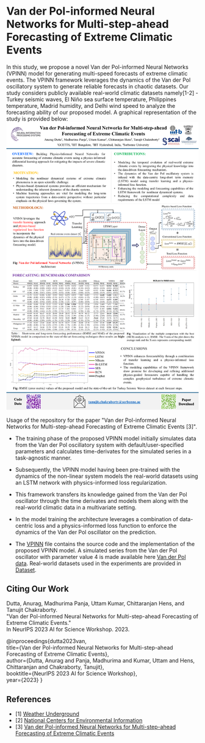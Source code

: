 # Van der Pol-informed Neural Networks for Multi-step-ahead Forecasting of Extreme Climatic Events

In this study, we propose a novel Van der Pol-informed Neural Networks (VPINN) model for generating multi-speed forecasts of extreme climatic events. The VPINN framework leverages the dynamics of the Van der Pol oscillatory system to generate reliable forecasts in chaotic datasets. Our study considers publicly available real-world climatic datasets namely[1-2] -  Turkey seismic waves, El Niño sea surface temperature, Philippines temperature, Madrid humidity, and Delhi wind speed to analyze the forecasting ability of our proposed model. A graphical representation of the study is provided below:
![Poster](https://github.com/mad-stat/VPINN/blob/main/Codes/New_Poster.png)

Usage of the repository for the paper "Van der Pol-informed Neural Networks for Multi-step-ahead Forecasting of Extreme Climatic Events [3]".

* The training phase of the proposed VPINN model initially simulates data from the Van der Pol oscillatory system with default/user-specified parameters and calculates time-derivates for the simulated series in a task-agnostic manner. 
  
* Subsequently, the VPINN model having been pre-trained with the dynamics of the non-linear system models the real-world datasets using an LSTM network with physics-informed loss regularization.
  
* This framework transfers its knowledge gained from the Van der Pol oscillator through the time derivates and models them along with the real-world climatic data in a multivariate setting.

* In the model training the architecture leverages a combination of data-centric loss and a physics-informed loss function to enforce the dynamics of the Van der Pol oscillator on the prediction.
  
* The [VPINN](https://github.com/mad-stat/VPINN/blob/main/Codes/VPINN_Codeipynb.ipynb) file contains the source code and the implementation of the proposed VPINN model. A simulated series from the Van der Pol oscillator with parameter value 4 is made available here [Van der Pol data](https://github.com/mad-stat/VPINN/blob/main/Dataset/van_der_pol_intermittency.dat). Real-world datasets used in the experiments are provided in [Dataset](https://github.com/mad-stat/VPINN/tree/main/Dataset).

## Citing Our Work
Dutta, Anurag, Madhurima Panja, Uttam Kumar, Chittaranjan Hens, and Tanujit Chakraborty.\
"Van der Pol-informed Neural Networks for Multi-step-ahead Forecasting of Extreme Climatic Events."\
In NeurIPS 2023 AI for Science Workshop. 2023.

@inproceedings{dutta2023van,\
  title={Van der Pol-informed Neural Networks for Multi-step-ahead Forecasting of Extreme Climatic Events},\
  author={Dutta, Anurag and Panja, Madhurima and Kumar, Uttam and Hens, Chittaranjan and Chakraborty, Tanujit},\
  booktitle={NeurIPS 2023 AI for Science Workshop},\
  year={2023}
}

## References
* <a id="1">[1]</a> [Weather Underground](https://www.wunderground.com/)
* <a id="2">[2]</a> [National Centers for Environmental Information](https://www.ncei.noaa.gov/)
* <a id="3">[3]</a> [Van der Pol-informed Neural Networks for Multi-step-ahead Forecasting of Extreme Climatic Events](https://openreview.net/attachment?id=OQXCc21rgM&name=pdf)
